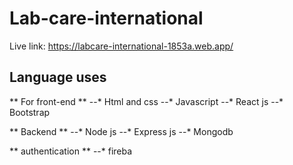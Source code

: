 # Lab-care-international

Live link: https://labcare-international-1853a.web.app/


## Language uses

** For front-end **
--* Html and css
--* Javascript
--* React js
--* Bootstrap

** Backend **
--* Node js
--* Express js
--* Mongodb

** authentication **
--* fireba